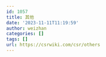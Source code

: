 ```yaml
---
id: 1057
title: 其他
date: '2023-11-11T11:19:59'
author: weizhan
categories: []
tags: []
url: https://csrwiki.com/csr/others
---
```


###
